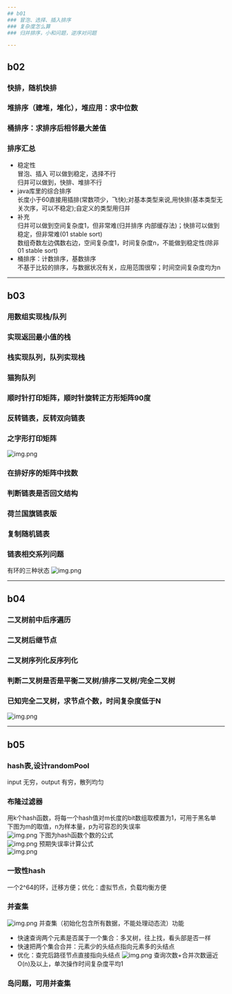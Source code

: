 ```yaml
---
## b01
### 冒泡、选择、插入排序
### 复杂度怎么算
### 归并排序，小和问题，逆序对问题

---
```

## b02
### 快排，随机快排
### 堆排序（建堆，堆化），堆应用：求中位数
### 桶排序：求排序后相邻最大差值
### 排序汇总
- 稳定性 <br>
冒泡、插入 可以做到稳定，选择不行 <br>
归并可以做到，快排、堆排不行
- java库里的综合排序 <br>
长度小于60直接用插排(常数项少，飞快);对基本类型来说,用快排(基本类型无关次序，可以不稳定);自定义的类型用归并<br>
- 补充<br>
归并可以做到空间复杂度1，但非常难(归并排序 内部缓存法)；快排可以做到稳定，但非常难(01 stable sort)<br>
数组奇数左边偶数右边，空间复杂度1，时间复杂度n，不能做到稳定性(除非01 stable sort)
- 桶排序：计数排序，基数排序<br>
不基于比较的排序，与数据状况有关，应用范围很窄；时间空间复杂度均为n

---
## b03
### 用数组实现栈/队列
### 实现返回最小值的栈
### 栈实现队列，队列实现栈
### 猫狗队列
### 顺时针打印矩阵，顺时针旋转正方形矩阵90度
### 反转链表，反转双向链表
### 之字形打印矩阵
![img.png](file/img.png)
### 在排好序的矩阵中找数
### 判断链表是否回文结构
### 荷兰国旗链表版
### 复制随机链表
### 链表相交系列问题
有环的三种状态
![img.png](file/img2.png)

---
## b04
### 二叉树前中后序遍历
### 二叉树后继节点
### 二叉树序列化反序列化
### 判断二叉树是否是平衡二叉树/排序二叉树/完全二叉树
### 已知完全二叉树，求节点个数，时间复杂度低于N
![img.png](file/img3.png)

---
## b05
### hash表,设计randomPool
input 无穷，output 有穷，散列均匀
###
### 布隆过滤器
用k个hash函数，将每一个hash值对m长度的bit数组取模置为1，可用于黑名单<br>
下图为m的取值，n为样本量，p为可容忍的失误率<br>
![img.png](file/img4.png)
下图为hash函数个数的公式<br>
![img.png](file/img5.png)
预期失误率计算公式<br>
![img.png](file/img6.png)
### 一致性hash
一个2^64的环，迁移方便；优化：虚拟节点，负载均衡方便
### 并查集
![img.png](file/img7.png)
并查集（初始化包含所有数据，不能处理动态流）功能
- 快速查询两个元素是否属于一个集合：多叉树，往上找，看头部是否一样
- 快速把两个集合合并：元素少的头结点指向元素多的头结点
- 优化：查完后路径节点直接指向头结点
![img.png](file/img8.png)
查询次数+合并次数逼近O(n)及以上，单次操作时间复杂度平均1
### 岛问题，可用并查集
